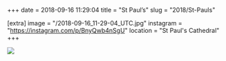 +++
date = 2018-09-16 11:29:04
title = "St Paul’s"
slug = "2018/St-Pauls"

[extra]
image = "/2018-09-16_11-29-04_UTC.jpg"
instagram = "https://instagram.com/p/BnyQwb4nSgU"
location = "St Paul's Cathedral"
+++

<img src="/2018-09-16_11-29-04_UTC.jpg" />
